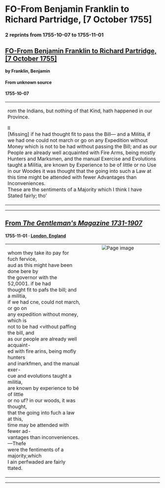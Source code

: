 
# FO-From Benjamin Franklin to Richard Partridge, [7 October 1755]

### 2 reprints from 1755-10-07 to 1755-11-01

## [FO-From Benjamin Franklin to Richard Partridge, [7 October 1755]](https://founders.archives.gov/documents/Franklin/01-06-02-0090)

#### by Franklin, Benjamin

#### From unknown source

#### 1755-10-07

<table style="width: 100%;"><tr><td style="width: 50%">

rom the Indians, but nothing of that Kind, hath happened in our Province.  
  
II  
[Missing] if he had thought fit to pass the Bill— and a Militia, if we had one could not march or go on any Expedition without Money which is not to be had without passing the Bill; and as our People are already well acquainted with Fire Arms, being mostly Hunters and Marksmen, and the manual Exercise and Evolutions taught a Militia, are known by Experience to be of little or no Use in our Woodes it was thought that the going into such a Law at this time might be attended with fewer Advantages than Inconveniences.  
These are the sentiments of a Majority which I think I have Stated fairly; tho’
</td></tr></table>

---

## [From _The Gentleman's Magazine 1731-1907_](https://archive.org/details/sim_gentlemans-magazine_1755-11_25_11/page/n6/mode/1up?view=theater)

#### 1755-11-01 &middot; [London, England](http://dbpedia.org/resource/London)

<table style="width: 100%;"><tr><td style="width: 50%">

  
whom they take ito pay for fuch fervice,  
aud as this might have been done bere by  
the governor with the 52,0001. if be had  
thought fit to pafs the bill; and a militia,  
if we had cne, could not march, or go on  
any expedition without money, which is  
not to be had &lt;vithout paffing the bill, and  
as our people are already well acquaint-  
ed with fire arins, being mofly hunters  
and inarkfmen, and the manual exer-  
cue and evolutions taught a militia,  
are known by experience to bé of little  
or no uf? in our woods, it was thought,  
that the going into fuch a law at this,  
time may be attended with fewer ad-  
vantages than inconveniences.—Thefe  
were the fentiments of a majority,which  
I ain perfwaded are fairly ttated.
</td><td style="width: 50%; max-height: 75%; margin: auto; display: block;">
<img alt="Page image" src="https://iiif.archive.org/iiif/sim_gentlemans-magazine_1755-11_25_11&#0036;6/pct:43.555759,51.959064,32.998172,22.543860/,600/0/default.jpg"/>
</td>
</tr></table>

---

